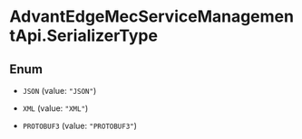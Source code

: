 # AdvantEdgeMecServiceManagementApi.SerializerType

## Enum


* `JSON` (value: `"JSON"`)

* `XML` (value: `"XML"`)

* `PROTOBUF3` (value: `"PROTOBUF3"`)


